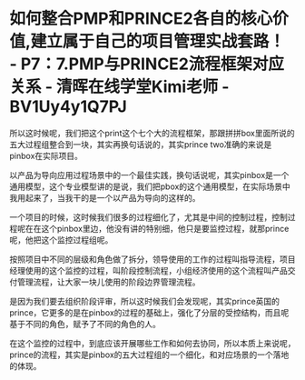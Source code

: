 # 如何整合PMP和PRINCE2各自的核心价值,建立属于自己的项目管理实战套路！ - P7：7.PMP与PRINCE2流程框架对应关系 - 清晖在线学堂Kimi老师 - BV1Uy4y1Q7PJ

所以这时候呢，我们把这个print这个七个大的流程框架，那跟拼拼box里面所说的五大过程组整合到一块，其实再换句话说的，其实prince two准确的来说是pinbox在实际项目。

以产品为导向应用过程场景中的一个最佳实践，换句话说呢，其实pinbox是一个通用模型，这个专业模型讲的是说，我们把pbox的这个通用模型，在实际场景中我用起来了，当我干的是一个以产品为导向的这样的。

一个项目的时候，这时候我们很多的过程细化了，尤其是中间的控制过程，控制过程呢在在这个pinbox里边，他没有讲的特别细，他只是要监控过程，就那prince呢，他把这个监控过程组呢。

按照项目中不同的层级和角色做了拆分，领导使用的工作的过程叫指导流程，项目经理使用的这个监控的过程，叫阶段控制流程，小组经济使用的这个流程叫产品交付管理流程，让大家一块儿使用的阶段边界管理流程。

是因为我们要去组织阶段评审，所以这时候我们会发现呢，其实prince英国的prince，它更多的是在pinbox的过程的基础上，强化了分层的受控结构，而且呢基于不同的角色，赋予了不同的角色的人。

在这个监控的过程中，到底应该开展哪些工作和如何去协同，所以本质上来说呢，prince的流程，其实是pinbox的五大过程组的一个细化，和对应场景的一个落地的体现。

